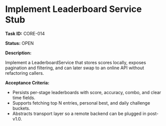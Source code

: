 # Implement Leaderboard Service Stub

**Task ID:** CORE-014

**Status:** OPEN

**Description:**

Implement a LeaderboardService that stores scores locally, exposes pagination and filtering, and can later swap to an online API without refactoring callers.

**Acceptance Criteria:**

- Persists per-stage leaderboards with score, accuracy, combo, and clear time fields.
- Supports fetching top N entries, personal best, and daily challenge buckets.
- Abstracts transport layer so a remote backend can be plugged in post-v1.0.
